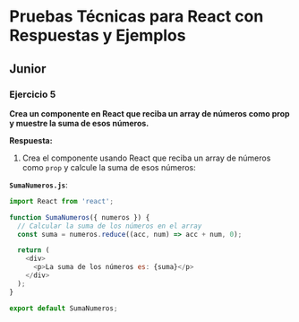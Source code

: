 # Pruebas Técnicas para React con Respuestas y Ejemplos

## Junior

### Ejercicio 5
**Crea un componente en React que reciba un array de números como prop y muestre la suma de esos números.**

**Respuesta:**

1. Crea el componente usando React que reciba un array de números como `prop` y calcule la suma de esos números:

**`SumaNumeros.js`**:
```javascript
import React from 'react';

function SumaNumeros({ numeros }) {
  // Calcular la suma de los números en el array
  const suma = numeros.reduce((acc, num) => acc + num, 0);

  return (
    <div>
      <p>La suma de los números es: {suma}</p>
    </div>
  );
}

export default SumaNumeros;
